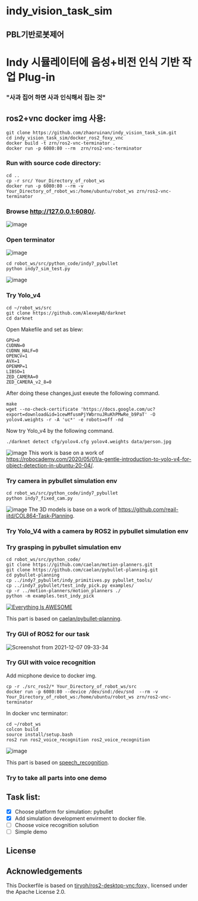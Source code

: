 # indy_vision_task_sim

## PBL기반로봇제어

# Indy 시뮬레이터에 음성+비전 인식 기반 작업 Plug-in

### "사과 집어 하면 사과 인식해서 집는 것"

## ros2+vnc docker img 사용:
```
git clone https://github.com/zhaoruinan/indy_vision_task_sim.git
cd indy_vision_task_sim/docker_ros2_foxy_vnc
docker build -t zrn/ros2-vnc-terminator .
docker run -p 6080:80 --rm  zrn/ros2-vnc-terminator
```
### Run with source code directory:
```
cd ..
cp -r src/ Your_Directory_of_robot_ws
docker run -p 6080:80 --rm -v Your_Directory_of_robot_ws:/home/ubuntu/robot_ws zrn/ros2-vnc-terminator
```
### Browse http://127.0.0.1:6080/.
![image](https://drive.google.com/uc?export=view&id=1y--w7AkzVEeZiPnKm2RK04HblnDSJOwY)

### Open terminator
![image](https://drive.google.com/uc?export=view&id=1vJrLM5m_PGW4r4tshQCVVFYkEQRlwaPT)
```
cd robot_ws/src/python_code/indy7_pybullet
python indy7_sim_test.py
```
![image](https://drive.google.com/uc?export=view&id=1OWpGmuWG2NcabbvsHzAyj8fhf3ymWNGM)

### Try Yolo_v4
```
cd ~/robot_ws/src
git clone https://github.com/AlexeyAB/darknet
cd darknet
```
Open Makefile and set as blew:
```
GPU=0
CUDNN=0
CUDNN_HALF=0
OPENCV=1
AVX=1
OPENMP=1
LIBSO=1  
ZED_CAMERA=0
ZED_CAMERA_v2_8=0 
```
After doing these changes,just exeute the following command.
```
make
wget --no-check-certificate 'https://docs.google.com/uc?export=download&id=1cewMfusmPjYWbrnuJRuKhPMwRe_b9PaT' -O yolov4.weights -r -A 'uc*' -e robots=off -nd
```
Now try Yolo_v4 by the following command.
```
./darknet detect cfg/yolov4.cfg yolov4.weights data/person.jpg
```
![image](https://drive.google.com/uc?export=view&id=1Hdovr7VZ3_Ui6_pGOD8DN75uE3_nnTuZ)
This work is base on a work of https://robocademy.com/2020/05/01/a-gentle-introduction-to-yolo-v4-for-object-detection-in-ubuntu-20-04/.

### Try camera in pybullet simulation env
```
cd robot_ws/src/python_code/indy7_pybullet
python indy7_fixed_cam.py
```
![image](https://drive.google.com/uc?export=view&id=1NJfLWYu2la53zWbTR2pf7rPufktNRMcT)
The 3D models is base on a work of https://github.com/reail-iitd/COL864-Task-Planning.
### Try Yolo_V4 with a camera by ROS2 in pybullet simulation env 
### Try grasping in pybullet simulation env

```
cd robot_ws/src/python_code/
git clone https://github.com/caelan/motion-planners.git
git clone https://github.com/caelan/pybullet-planning.git
cd pybullet-planning
cp ../indy7_pybullet/indy_primitives.py pybullet_tools/
cp ../indy7_pybullet/test_indy_pick.py examples/
cp -r ../motion-planners/motion_planners ./
python -m examples.test_indy_pick
```
[![Everything Is AWESOME](https://yt-embed.herokuapp.com/embed?v=GvZ9Z4I_hWY)](https://www.youtube.com/watch?v=GvZ9Z4I_hWY "Everything Is AWESOME")

This part is based on [caelan/pybullet-planning](https://github.com/caelan/pybullet-planning).

### Try GUI of ROS2 for our task
![Screenshot from 2021-12-07 09-33-34](https://user-images.githubusercontent.com/48356668/144956041-58296c04-737c-4325-8f17-1177690acfe3.png)
### Try GUI with voice recognition
Add micphone device to docker img.
```
cp -r ./src_ros2/* Your_Directory_of_robot_ws/src
docker run -p 6080:80 --device /dev/snd:/dev/snd  --rm -v Your_Directory_of_robot_ws:/home/ubuntu/robot_ws zrn/ros2-vnc-terminator
```
In docker vnc terminator:
```
cd ~/robot_ws
colcon build
source install/setup.bash
ros2 run ros2_voice_recognition ros2_voice_recognition
```
![image](https://drive.google.com/uc?export=view&id=11-jzkafq51Hfb5BbA66wKYHEpRD-khCU)

This part is based on [speech_recognition](https://github.com/Uberi/speech_recognition).
### Try to take all parts into one demo

## Task list:
- [x] Choose platform for simulation: pybullet
- [x] Add simulation development envirment to docker file.
- [ ] Choose voice recognition solution
- [ ] Simple demo

## License
## Acknowledgements
This Dockerfile is based on [tiryoh/ros2-desktop-vnc:foxy](https://github.com/Tiryoh/docker-ros2-desktop-vnc)., licensed under the Apache License 2.0.
